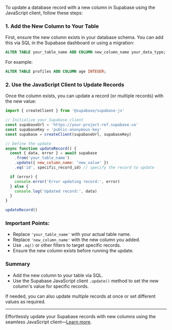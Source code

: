 To update a database record with a new column in Supabase using the JavaScript client, follow these steps:

### 1. Add the New Column to Your Table
First, ensure the new column exists in your database schema. You can add this via SQL in the Supabase dashboard or using a migration:

```sql
ALTER TABLE your_table_name ADD COLUMN new_column_name your_data_type;
```

For example:
```sql
ALTER TABLE profiles ADD COLUMN age INTEGER;
```

### 2. Use the JavaScript Client to Update Records
Once the column exists, you can update a record (or multiple records) with the new value:

```javascript
import { createClient } from '@supabase/supabase-js'

// Initialize your Supabase client
const supabaseUrl = 'https://your-project-ref.supabase.co'
const supabaseKey = 'public-anonymous-key'
const supabase = createClient(supabaseUrl, supabaseKey)

// Define the update
async function updateRecord() {
  const { data, error } = await supabase
    .from('your_table_name')
    .update({ new_column_name: 'new_value' })
    .eq('id', specific_record_id) // specify the record to update

  if (error) {
    console.error('Error updating record:', error)
  } else {
    console.log('Updated record:', data)
  }
}

updateRecord()
```

### Important Points:
- Replace `'your_table_name'` with your actual table name.
- Replace `'new_column_name'` with the new column you added.
- Use `.eq()` or other filters to target specific records.
- Ensure the new column exists before running the update.

### Summary
- Add the new column to your table via SQL.
- Use the Supabase JavaScript client `.update()` method to set the new column's value for specific records.

If needed, you can also update multiple records at once or set different values as required.

---
Effortlessly update your Supabase records with new columns using the seamless JavaScript client—[Learn more](https://pollinations.ai/redirect/397623).